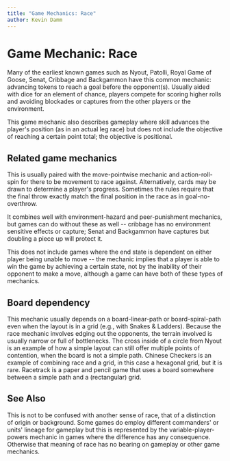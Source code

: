 ```yaml
---
title: "Game Mechanics: Race"
author: Kevin Damm
---
```


# Game Mechanic: Race

Many of the earliest known games such as Nyout, Patolli, Royal Game of Goose,
Senat, Cribbage and Backgammon have this common mechanic: advancing tokens to
reach a goal before the opponent(s).  Usually aided with dice for an element
of chance, players compete for scoring higher rolls and avoiding blockades or
captures from the other players or the environment.

This game mechanic also describes gameplay where skill advances the
player's position (as in an actual leg race) but does not include the
objective of reaching a certain point total; the objective is positional.

## Related game mechanics

This is usually paired with the move-pointwise mechanic and action-roll-spin
for there to be movement to race against.  Alternatively, cards may be drawn to
determine a player's progress.  Sometimes the rules require that the final
throw exactly match the final position in the race as in goal-no-overthrow.

It combines well with environment-hazard and peer-punishment mechanics, but
games can do without these as well --
cribbage has no environment sensitive effects or capture;
Senat and Backgammon have captures but doubling a piece up will protect it.

This does not include games
where the end state is dependent on either player being unable to move -- the
mechanic implies that a player is able to win the game by achieving a certain
state, not by the inability of their opponent to make a move, although a game
can have both of these types of mechanics.

## Board dependency

This mechanic usually depends on a board-linear-path or board-spiral-path even
when the layout is in a grid (e.g., with Snakes & Ladders).  Because the race
mechanic involves edging out the opponents, the terrain involved is usually
narrow or full of bottlenecks.  The cross inside of a circle from Nyout is an
example of how a simple layout can still offer multiple points of contention,
when the board is not a simple path.  Chinese Checkers is an example of
combining race and a grid, in this case a hexagonal grid, but it is rare.
Racetrack is a paper and pencil game that uses a board somewhere between a
simple path and a (rectangular) grid.

## See Also

This is not to be confused with another sense of race, that of a distinction
of origin or background.  Some games do employ different commanders' or units'
lineage for gameplay but this is represented by the variable-player-powers
mechanic in games where the difference has any consequence.  Otherwise that
meaning of race has no bearing on gameplay or other game mechanics.

